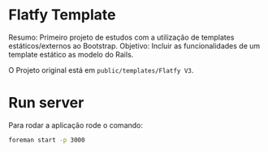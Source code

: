 # Flatfy Template
Resumo: Primeiro projeto de estudos com a utilização de templates estáticos/externos ao Bootstrap.
Objetivo: Incluir as funcionalidades de um template estático as modelo do Rails.

 O Projeto original está em ```public/templates/Flatfy V3```.

# Run server
Para rodar a aplicação rode o comando:

```sh
foreman start -p 3000
```